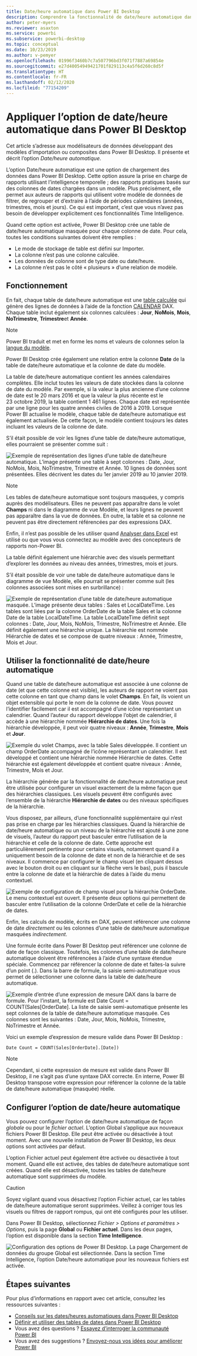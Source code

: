 ```yaml
---
title: Date/heure automatique dans Power BI Desktop
description: Comprendre la fonctionnalité de date/heure automatique dans Power BI Desktop.
author: peter-myers
ms.reviewer: asaxton
ms.service: powerbi
ms.subservice: powerbi-desktop
ms.topic: conceptual
ms.date: 10/23/2019
ms.author: v-pemyer
ms.openlocfilehash: 01996f3460b7c7a507796bd3f071f7887a69854e
ms.sourcegitcommit: e27d40054949421701f829113c4a5f6d260c8d5f
ms.translationtype: HT
ms.contentlocale: fr-FR
ms.lasthandoff: 02/12/2020
ms.locfileid: "77154209"
---
```

# <a name="apply-auto-datetime-in-power-bi-desktop"></a>Appliquer l’option de date/heure automatique dans Power BI Desktop

Cet article s’adresse aux modélisateurs de données développant des modèles d’importation ou composites dans Power BI Desktop. Il présente et décrit l’option _Date/heure automatique_.

L’option Date/heure automatique est une option de chargement des données dans Power BI Desktop. Cette option assure la prise en charge de rapports utilisant l’intelligence temporelle ; des rapports pratiques basés sur des colonnes de dates chargées dans un modèle. Plus précisément, elle permet aux auteurs de rapports qui utilisent votre modèle de données de filtrer, de regrouper et d’extraire à l’aide de périodes calendaires (années, trimestres, mois et jours). Ce qui est important, c’est que vous n’avez pas besoin de développer explicitement ces fonctionnalités Time Intelligence.

Quand cette option est activée, Power BI Desktop crée une table de date/heure automatique masquée pour chaque colonne de date. Pour cela, toutes les conditions suivantes doivent être remplies :

- Le mode de stockage de table est défini sur Importer.
- La colonne n’est pas une colonne calculée.
- Les données de colonne sont de type date ou date/heure.
- La colonne n’est pas le côté « plusieurs » d’une relation de modèle.

## <a name="how-it-works"></a>Fonctionnement

En fait, chaque table de date/heure automatique est une [table calculée](desktop-calculated-tables.md) qui génère des lignes de données à l’aide de la fonction [CALENDAR](/dax/calendar-function-dax) DAX. Chaque table inclut également six colonnes calculées : **Jour**, **NoMois**, **Mois**, **NoTrimestre**, **Trimestre**et **Année**.

> [!NOTE]
> Power BI traduit et met en forme les noms et valeurs de colonnes selon la [langue du modèle](supported-languages-countries-regions.md#choose-the-language-for-the-model-in-power-bi-desktop).

Power BI Desktop crée également une relation entre la colonne **Date** de la table de date/heure automatique et la colonne de date du modèle.

La table de date/heure automatique contient les années calendaires complètes. Elle inclut toutes les valeurs de date stockées dans la colonne de date du modèle. Par exemple, si la valeur la plus ancienne d’une colonne de date est le 20 mars 2016 et que la valeur la plus récente est le 23 octobre 2019, la table contient 1 461 lignes. Chaque date est représentée par une ligne pour les quatre années civiles de 2016 à 2019. Lorsque Power BI actualise le modèle, chaque table de date/heure automatique est également actualisée. De cette façon, le modèle contient toujours les dates incluant les valeurs de la colonne de date.

S’il était possible de voir les lignes d’une table de date/heure automatique, elles pourraient se présenter comme suit :

![Exemple de représentation des lignes d’une table de date/heure automatique. L’image présente une table à sept colonnes : Date, Jour, NoMois, Mois, NoTrimestre, Trimestre et Année. 10 lignes de données sont présentées. Elles décrivent les dates du 1er janvier 2019 au 10 janvier 2019.](media/desktop-auto-date-time/auto-date-time-hidden-table-example-rows.png)

> [!NOTE]
> Les tables de date/heure automatique sont toujours masquées, y compris auprès des modélisateurs. Elles ne peuvent pas apparaître dans le volet **Champs** ni dans le diagramme de vue Modèle, et leurs lignes ne peuvent pas apparaître dans la vue de données. En outre, la table et sa colonne ne peuvent pas être directement référencées par des expressions DAX.
>
> Enfin, il n’est pas possible de les utiliser quand [Analyser dans Excel](service-analyze-in-excel.md) est utilisé ou que vous vous connectez au modèle avec des concepteurs de rapports non-Power BI.

La table définit également une hiérarchie avec des visuels permettant d’explorer les données au niveau des années, trimestres, mois et jours.

S’il était possible de voir une table de date/heure automatique dans le diagramme de vue Modèle, elle pourrait se présenter comme suit (les colonnes associées sont mises en surbrillance) :

![Exemple de représentation d’une table de date/heure automatique masquée. L’image présente deux tables : Sales et LocalDateTime. Les tables sont liées par la colonne OrderDate de la table Sales et la colonne Date de la table LocalDateTime. La table LocalDateTime définit sept colonnes : Date, Jour, Mois, NoMois, Trimestre, NoTrimestre et Année. Elle définit également une hiérarchie unique. La hiérarchie est nommée Hiérarchie de dates et se compose de quatre niveaux : Année, Trimestre, Mois et Jour.](media/desktop-auto-date-time/auto-date-time-hidden-table-example-diagram.png)

## <a name="work-with-auto-datetime"></a>Utiliser la fonctionnalité de date/heure automatique

Quand une table de date/heure automatique est associée à une colonne de date (et que cette colonne est visible), les auteurs de rapport ne voient pas cette colonne en tant que champ dans le volet **Champs**. En fait, ils voient un objet extensible qui porte le nom de la colonne de date. Vous pouvez l’identifier facilement car il est accompagné d’une icône représentant un calendrier. Quand l’auteur du rapport développe l’objet de calendrier, il accède à une hiérarchie nommée **Hiérarchie de dates**. Une fois la hiérarchie développée, il peut voir quatre niveaux : **Année**, **Trimestre**, **Mois** et **Jour**.

![Exemple du volet Champs, avec la table Sales développée. Il contient un champ OrderDate accompagné de l’icône représentant un calendrier. Il est développé et contient une hiérarchie nommée Hiérarchie de dates. Cette hiérarchie est également développée et contient quatre niveaux : Année, Trimestre, Mois et Jour.](media/desktop-auto-date-time/auto-date-time-fields-pane-example.png)

La hiérarchie générée par la fonctionnalité de date/heure automatique peut être utilisée pour configurer un visuel exactement de la même façon que des hiérarchies classiques. Les visuels peuvent être configurés avec l’ensemble de la hiérarchie **Hiérarchie de dates** ou des niveaux spécifiques de la hiérarchie.

Vous disposez, par ailleurs, d’une fonctionnalité supplémentaire qui n’est pas prise en charge par les hiérarchies classiques. Quand la hiérarchie de date/heure automatique ou un niveau de la hiérarchie est ajouté à une zone de visuels, l’auteur du rapport peut basculer entre l’utilisation de la hiérarchie et celle de la colonne de date. Cette approche est particulièrement pertinente pour certains visuels, notamment quand il a uniquement besoin de la colonne de date et non de la hiérarchie et de ses niveaux. Il commence par configurer le champ visuel (en cliquant dessus avec le bouton droit ou en cliquant sur la flèche vers le bas), puis il bascule entre la colonne de date et la hiérarchie de dates à l’aide du menu contextuel.

![Exemple de configuration de champ visuel pour la hiérarchie OrderDate. Le menu contextuel est ouvert. Il présente deux options qui permettent de basculer entre l’utilisation de la colonne OrderDate et celle de la hiérarchie de dates.](media/desktop-auto-date-time/auto-date-time-configure-visuals-fields.png)

Enfin, les calculs de modèle, écrits en DAX, peuvent référencer une colonne de date _directement_ ou les colonnes d’une table de date/heure automatique masquées _indirectement_.

Une formule écrite dans Power BI Desktop peut référencer une colonne de date de façon classique. Toutefois, les colonnes d’une table de date/heure automatique doivent être référencées à l’aide d’une syntaxe étendue spéciale. Commencez par référencer la colonne de date et faites-la suivre d’un point (.). Dans la barre de formule, la saisie semi-automatique vous permet de sélectionner une colonne dans la table de date/heure automatique.

![Exemple d’entrée d’une expression de mesure DAX dans la barre de formule. Pour l’instant, la formule est Date Count = COUNT(Sales[OrderDate]. La liste de saisie semi-automatique présente les sept colonnes de la table de date/heure automatique masquée. Ces colonnes sont les suivantes : Date, Jour, Mois, NoMois, Trimestre, NoTrimestre et Année.](media/desktop-auto-date-time/auto-date-time-dax-auto-complete.png)

Voici un exemple d’expression de mesure valide dans Power BI Desktop :

```dax
Date Count = COUNT(Sales[OrderDate].[Date])
```

> [!NOTE]
> Cependant, si cette expression de mesure est valide dans Power BI Desktop, il ne s’agit pas d’une syntaxe DAX correcte. En interne, Power BI Desktop transpose votre expression pour référencer la colonne de la table de date/heure automatique (masquée) réelle.

## <a name="configure-auto-datetime-option"></a>Configurer l’option de date/heure automatique

Vous pouvez configurer l’option de date/heure automatique de façon _globale_ ou pour le _fichier actuel_. L’option Global s’applique aux nouveaux fichiers Power BI Desktop. Elle peut être activée ou désactivée à tout moment. Avec une nouvelle installation de Power BI Desktop, les deux options sont activées par défaut.

L’option Fichier actuel peut également être activée ou désactivée à tout moment. Quand elle est activée, des tables de date/heure automatique sont créées. Quand elle est désactivée, toutes les tables de date/heure automatique sont supprimées du modèle.

> [!CAUTION]
> Soyez vigilant quand vous désactivez l’option Fichier actuel, car les tables de date/heure automatique seront supprimées. Veillez à corriger tous les visuels ou filtres de rapport rompus, qui ont été configurés pour les utiliser.

Dans Power BI Desktop, sélectionnez _Fichier > Options et paramètres > Options_, puis la page **Global** ou **Fichier actuel**. Dans les deux pages, l’option est disponible dans la section **Time Intelligence**.

![Configuration des options de Power BI Desktop. La page Chargement de données du groupe Global est sélectionnée. Dans la section Time Intelligence, l’option Date/heure automatique pour les nouveaux fichiers est activée.](media/desktop-auto-date-time/auto-date-time-configure-global-options.png)

## <a name="next-steps"></a>Étapes suivantes

Pour plus d’informations en rapport avec cet article, consultez les ressources suivantes :

- [Conseils sur les dates/heures automatiques dans Power BI Desktop](guidance/auto-date-time.md)
- [Définir et utiliser des tables de dates dans Power BI Desktop](desktop-date-tables.md)
- Vous avez des questions ? [Essayez d’interroger la communauté Power BI](https://community.powerbi.com/)
- Vous avez des suggestions ? [Envoyez-nous vos idées pour améliorer Power BI](https://ideas.powerbi.com/)
